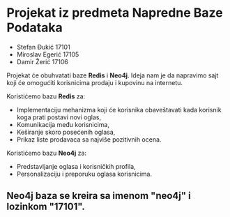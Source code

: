 # Projekat iz predmeta Napredne Baze Podataka
- Stefan Đukić 17101
- Miroslav Egerić 17105
- Damir Žerić 17106
  


Projekat će obuhvatati baze **Redis** i **Neo4j**. 
Ideja nam je da napravimo sajt koji će omogućiti korisnicima prodaju i kupovinu na internetu.

Koristićemo bazu **Redis** za: 
- Implementaciju mehanizma koji će korisnika obaveštavati kada korisnik koga prati postavi novi oglas,
- Komunikacija među korisnicima,
- Keširanje skoro posećenih oglasa,
- Prikaz liste prodavaca sa najviše pozitivnih ocena.

Koristićemo bazu **Neo4j** za:
- Predstavljanje oglasa i korisničkih profila,
- Personalizaciju i preporuku oglasa korisnicima.


## Neo4j baza se kreira sa imenom "neo4j" i lozinkom "17101".
